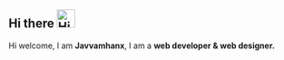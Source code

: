 ## Hi there <img alt="Hi" src="https://raw.githubusercontent.com/TheDudeThatCode/TheDudeThatCode/master/Assets/Hi.gif" width="32px" />

Hi welcome, I am **Javvamhanx**, I am a **web developer & web designer.**
